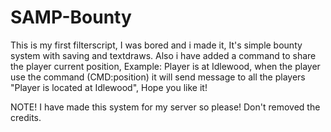 # SAMP-Bounty

This is my first filterscript, I was bored and i made it, It's simple bounty system with saving and textdraws.
Also i have added a command to share the player current position, Example:
Player is at Idlewood, when the player use the command (CMD:position) it will send message to all the players 
"Player is located at Idlewood", Hope you like it!

NOTE! I have made this system for my server so please! Don't removed the credits.
